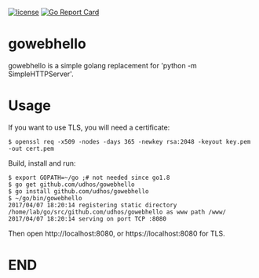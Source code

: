 [![license](http://img.shields.io/badge/license-MIT-blue.svg)](https://github.com/udhos/gowebhello/blob/master/LICENSE)
[![Go Report Card](https://goreportcard.com/badge/github.com/udhos/gowebhello)](https://goreportcard.com/report/github.com/udhos/gowebhello)

# gowebhello
gowebhello is a simple golang replacement for 'python -m SimpleHTTPServer'.

Usage
=====

If you want to use TLS, you will need a certificate:

    $ openssl req -x509 -nodes -days 365 -newkey rsa:2048 -keyout key.pem -out cert.pem

Build, install and run:

    $ export GOPATH=~/go ;# not needed since go1.8
    $ go get github.com/udhos/gowebhello
    $ go install github.com/udhos/gowebhello
    $ ~/go/bin/gowebhello
    2017/04/07 18:20:14 registering static directory /home/lab/go/src/github.com/udhos/gowebhello as www path /www/
    2017/04/07 18:20:14 serving on port TCP :8080

Then open http://localhost:8080, or https://localhost:8080 for TLS.

END
===
